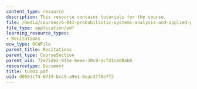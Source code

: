 ```yaml
---
content_type: resource
description: This resource contains tutorials for the course.
file: /media/courses/6-041-probabilistic-systems-analysis-and-applied-probability-spring-2006/d0561c740719bcc9a9e16eac37f0e7f2_tut03.pdf
file_type: application/pdf
learning_resource_types:
- Recitations
ocw_type: OCWFile
parent_title: Recitations
parent_type: CourseSection
parent_uid: 72e75de2-011e-beee-30c9-acf41ced8ab8
resourcetype: Document
title: tut03.pdf
uid: d0561c74-0719-bcc9-a9e1-6eac37f0e7f2
---
```

